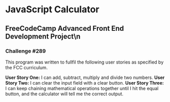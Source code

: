 # JavaScript Calculator

## FreeCodeCamp Advanced Front End Development Project\n
### Challenge #289

This program was written to fullfil the following user stories as specified by the FCC curriculum.

**User Story One:**  I can add, subtract, multiply and divide two numbers.
**User Story Two:** I can clear the input field with a clear button.
**User Story Three:** I can keep chaining mathematical operations together until I hit the equal button, and the calculator will tell me the correct output.
